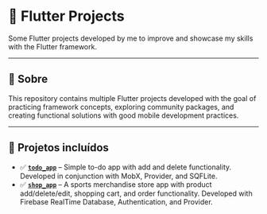 # 📱 Flutter Projects

Some Flutter projects developed by me to improve and showcase my skills with the Flutter framework.

---

## 🚀 Sobre

This repository contains multiple Flutter projects developed with the goal of practicing framework concepts, exploring community packages, and creating functional solutions with good mobile development practices.

---

## 🧪 Projetos incluídos

- ✅ [**`todo_app`**](https://github.com/weskleyMDev/FlutterProjects/tree/main/todo_app) – Simple to-do app with add and delete functionality. Developed in conjunction with MobX, Provider, and SQFLite.
- ✅ [**`shop_app`**](https://github.com/weskleyMDev/FlutterProjects/tree/main/shop_app) – A sports merchandise store app with product add/delete/edit, shopping cart, and order functionality. Developed with Firebase RealTime Database, Authentication, and Provider.
